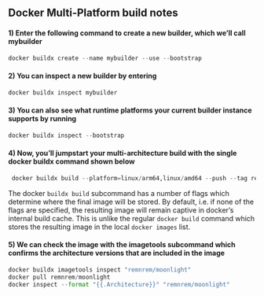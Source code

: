 ## Docker Multi-Platform build notes
#### 1) Enter the following command to create a new builder, which we’ll call mybuilder

```python
docker buildx create --name mybuilder --use --bootstrap
```
#### 2) You can inspect a new builder by entering
```python
docker buildx inspect mybuilder
```
#### 3) You can also see what runtime platforms your current builder instance supports by running
```python
docker buildx inspect --bootstrap
```
#### 4) Now, you’ll jumpstart your multi-architecture build with the single docker buildx command shown below
```python
 docker buildx build --platform=linux/arm64,linux/amd64 --push --tag remnrem/moonlight -f Dockerfile .

```
The docker `buildx build` subcommand has a number of flags which determine where the final image will be stored. By default, i.e. if none of the flags are specified, the resulting image will remain captive in docker’s internal build cache. This is unlike the regular `docker build` command which stores the resulting image in the local `docker images` list.

#### 5) We can check the image with the imagetools subcommand which confirms the architecture versions that are included in the image
```python
docker buildx imagetools inspect "remnrem/moonlight"
docker pull remnrem/moonlight
docker inspect --format "{{.Architecture}}" "remnrem/moonlight"
```
